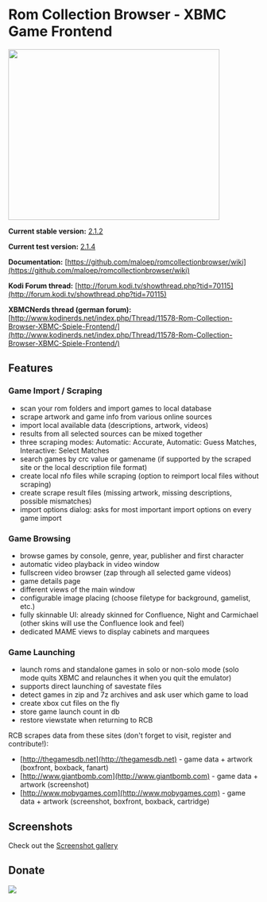 # Rom Collection Browser - XBMC Game Frontend #

<a href='http://www.youtube.com/watch?feature=player_embedded&v=NRTg3HmIuqU' target='_blank'><img src='http://img.youtube.com/vi/NRTg3HmIuqU/0.jpg' width='425' height=344 /></a>

**Current stable version:** [2.1.2](http://forum.kodi.tv/showthread.php?tid=70115&pid=1941700#pid1941700)

**Current test version:** [2.1.4](https://forum.kodi.tv/showthread.php?tid=70115&pid=2688254#pid2688254)

**Documentation:** [https://github.com/maloep/romcollectionbrowser/wiki](https://github.com/maloep/romcollectionbrowser/wiki)

**Kodi Forum thread:** [http://forum.kodi.tv/showthread.php?tid=70115](http://forum.kodi.tv/showthread.php?tid=70115)

**XBMCNerds thread (german forum):** [http://www.kodinerds.net/index.php/Thread/11578-Rom-Collection-Browser-XBMC-Spiele-Frontend/](http://www.kodinerds.net/index.php/Thread/11578-Rom-Collection-Browser-XBMC-Spiele-Frontend/)


## Features

### Game Import / Scraping

* scan your rom folders and import games to local database<br>
* scrape artwork and game info from various online sources<br>
* import local available data (descriptions, artwork, videos)<br>
* results from all selected sources can be mixed together<br>
* three scraping modes: Automatic: Accurate, Automatic: Guess Matches, Interactive: Select Matches<br>
* search games by crc value or gamename (if supported by the scraped site or the local description file format)<br>
* create local nfo files while scraping (option to reimport local files without scraping)<br>
* create scrape result files (missing artwork, missing descriptions, possible mismatches)<br>
* import options dialog: asks for most important import options on every game import</ul>

### Game Browsing
* browse games by console, genre, year, publisher and first character<br>
* automatic video playback in video window<br>
* fullscreen video browser (zap through all selected game videos)<br>
* game details page<br>
* different views of the main window<br>
* configurable image placing (choose filetype for background, gamelist, etc.)<br>
* fully skinnable UI: already skinned for Confluence, Night and Carmichael (other skins will use the Confluence look and feel)<br>
* dedicated MAME views to display cabinets and marquees</ul>

### Game Launching
* launch roms and standalone games in solo or non-solo mode (solo mode quits XBMC and relaunches it when you quit the emulator)<br>
* supports direct launching of savestate files<br>
* detect games in zip and 7z archives and ask user which game to load<br>
* create xbox cut files on the fly<br>
* store game launch count in db<br>
* restore viewstate when returning to RCB</ul>

RCB scrapes data from these sites (don't forget to visit, register and contribute!):<br>
* [http://thegamesdb.net](http://thegamesdb.net) - game data + artwork (boxfront, boxback, fanart)<br>
* [http://www.giantbomb.com](http://www.giantbomb.com) - game data + artwork (screenshot)<br>
* [http://www.mobygames.com](http://www.mobygames.com) - game data + artwork (screenshot, boxfront, boxback,     cartridge)<br>

## Screenshots

Check out the <a href='Gallery.md'>Screenshot gallery</a>

## Donate
<a href='https://www.paypal.com/cgi-bin/webscr?cmd=_s-xclick&hosted_button_id=6WHY43UNQSHFJ'><img src='https://www.paypal.com/en_US/i/btn/btn_donateCC_LG.gif' /></a>
